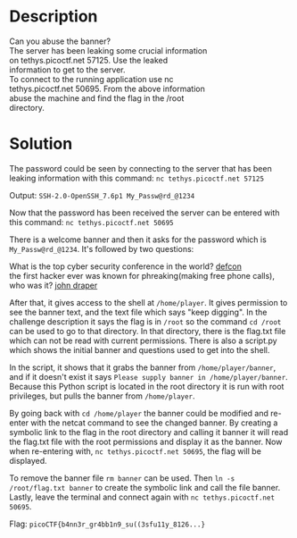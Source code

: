 # Description

Can you abuse the banner? <br>
The server has been leaking some crucial information <br>
on tethys.picoctf.net 57125. Use the leaked <br>
information to get to the server. <br>
To connect to the running application use nc <br>
tethys.picoctf.net 50695. From the above information <br>
abuse the machine and find the flag in the /root <br>
directory.

# Solution

The password could be seen by connecting to the server that has been leaking information with this command: `nc tethys.picoctf.net 57125`

Output: `SSH-2.0-OpenSSH_7.6p1 My_Passw@rd_@1234`

Now that the password has been received the server can be entered with this command: `nc tethys.picoctf.net 50695`

There is a welcome banner and then it asks for the password which is `My_Passw@rd_@1234`. It's followed by two questions:

What is the top cyber security conference in the world? [defcon](https://defcon.org/) <br>
the first hacker ever was known for phreaking(making free phone calls), who was it? [john draper](https://search-guard.com/john-draper-captain-crunch/)

After that, it gives access to the shell at `/home/player`. It gives permission to see the banner text, and the text file which says "keep digging". In the challenge description it says the flag is in `/root` so the command `cd /root` can be used to go to that directory. In that directory, there is the flag.txt file which can not be read with current permissions. There is also a script.py which shows the initial banner and questions used to get into the shell.

In the script, it shows that it grabs the banner from `/home/player/banner`, and if it doesn't exist it says `Please supply banner in /home/player/banner`. Because this Python script is located in the root directory it is run with root privileges, but pulls the banner from `/home/player`.

By going back with `cd /home/player` the banner could be modified and re-enter with the netcat command to see the changed banner. By creating a symbolic link to the flag in the root directory and calling it banner it will read the flag.txt file with the root permissions and display it as the banner. Now when re-entering with, `nc tethys.picoctf.net 50695`, the flag will be displayed.

To remove the banner file `rm banner` can be used. Then `ln -s /root/flag.txt banner` to create the symbolic link and call the file banner. Lastly, leave the terminal and connect again with `nc tethys.picoctf.net 50695`.

Flag: `picoCTF{b4nn3r_gr4bb1n9_su((3sfu11y_8126...}`
